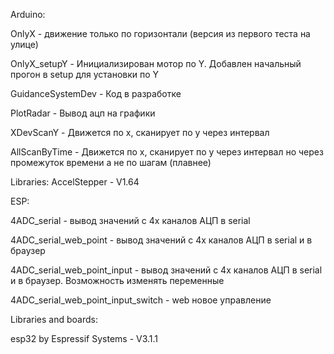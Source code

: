 Arduino:

OnlyX - движение только по горизонтали (версия из первого теста на улице)

OnlyX_setupY - Инициализирован мотор по Y. Добавлен начальный прогон в setup для установки по Y

GuidanceSystemDev - Код в разработке

PlotRadar - Вывод ацп на графики

XDevScanY - Движется по x, сканирует по y через интервал

AllScanByTime - Движется по x, сканирует по y через интервал но через промежуток времени а не по шагам (плавнее)

Libraries:
AccelStepper - V1.64

ESP:

4ADC_serial - вывод значений с 4х каналов АЦП в serial

4ADC_serial_web_point - вывод значений с 4х каналов АЦП в serial и в браузер

4ADC_serial_web_point_input - вывод значений с 4х каналов АЦП в serial и в браузер. Возможность изменять переменные

4ADC_serial_web_point_input_switch - web новое управление

Libraries and boards:

esp32 by Espressif Systems - V3.1.1

